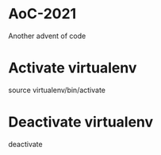 # AoC-2021
Another advent of code

# Activate virtualenv
source virtualenv/bin/activate

# Deactivate virtualenv
deactivate
